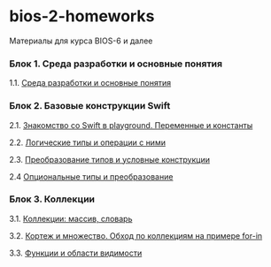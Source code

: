 # bios-2-homeworks

Материалы для курса BIOS-6 и далее

### Блок 1. Среда разработки и основные понятия

1.1. [Среда разработки и основные понятия](./1.1/README.md)


### Блок 2. Базовые конструкции Swift

2.1. [Знакомство со Swift в playground. Переменные и константы](./2.1/README.md)

2.2. [Логические типы и операции с ними](./2.2/README.md)

2.3. [Преобразование типов и условные конструкции](./2.3/README.md)

2.4 [Опциональные типы и преобразование](./2.4/README.md)


### Блок 3. Коллекции

3.1. [Коллекции: массив, словарь](./3.1/README.md)

3.2. [Кортеж и множество. Обход по коллекциям на примере for-in](./3.2/README.md)

3.3. [Функции и области видимости](./3.3/README.md)
